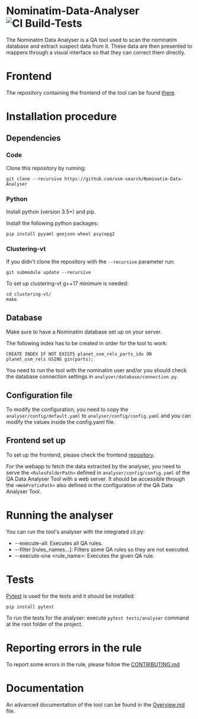 # Nominatim-Data-Analyser ![CI Build-Tests](https://github.com/AntoJvlt/Nominatim-Data-Analyser/actions/workflows/ci-build-tests.yml/badge.svg)

The Nominatim Data Analyser is a QA tool used to scan the nominatim database and extract
suspect data from it. These data are then presented to mappers through a visual interface so that they can correct them directly.

# Frontend

The repository containing the frontend of the tool can be found [there](https://github.com/osm-search/Nominatim-Data-Analyser-Frontend).

# Installation procedure

## Dependencies

### Code

Clone this repository by running:

```
git clone --recursive https://github.com/osm-search/Nominatim-Data-Analyser
```

### Python

Install python (version 3.5+) and pip.

Install the following python packages:

```
pip install pyyaml geojson wheel psycopg2
```

### Clustering-vt

If you didn't clone the repository with the ```--recursive``` parameter run:

```
git submodule update --recursive
```

To set up clustering-vt g++17 minimum is needed:

```
cd clustering-vt/
make
```

## Database

Make sure to have a Nominatim database set up on your server.

The following index has to be created in order for the tool to work:

```
CREATE INDEX IF NOT EXISTS planet_osm_rels_parts_idx ON planet_osm_rels USING gin(parts);
```

You need to run the tool with the nominatim user and/or you should check the database connection settings in ```analyser/database/connection.py```.

## Configuration file

To modify the configuration, you need to copy the ```analyser/config/default.yaml``` to ```analyser/config/config.yaml``` and you can modify the values inside the config.yaml file.

## Frontend set up

To set up the frontend, please check the frontend [repository](https://github.com/osm-search/Nominatim-Data-Analyser-Frontend).

For the webapp to fetch the data extracted by the analyser, you need to serve the ```<RulesFolderPath>``` defined in ```analyser/config/config.yaml``` of the QA Data Analyser Tool with a web server. It should be accessible through the ```<WebPrefixPath>``` also defined in the configuration of the QA Data Analyser Tool.
  
# Running the analyser
  
You can run the tool's analyser with the integrated cli.py:
* --execute-all: Executes all QA rules.
* --filter [rules_names…]: Filters some QA rules so they are not executed.
* --execute-one <rule_name>: Executes the given QA rule.

# Tests

[Pytest](https://docs.pytest.org/en/6.2.x/getting-started.html) is used for the tests and it should be installed:

```
pip install pytest
```

To run the tests for the analyser: execute ```pytest tests/analyser``` command at the root folder of the project.

# Reporting errors in the rule

To report some errors in the rule, please follow the [CONTRIBUTING.md](CONTRIBUTING.md)

# Documentation

An advanced documentation of the tool can be found in the [Overview.md](docs/Overview.md) file.